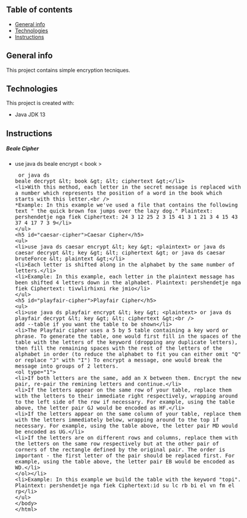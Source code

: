 ## Table of contents
* [General info](#general-info)
* [Technologies](#technologies)
* [Instructions](#instructions)


## General info
This project contains simple encryption tecniques.



## Technologies
 This project is created with:
* Java JDK 13


## Instructions
##### Beale Cipher

* use   java ds beale encrypt < book > <plaintext>    or   java ds beale decrypt < book > < ciphertext >
*  With this method, each letter in the secret message is replaced with a number which represents the position of a word in the book which starts with this letter.   
*Example:
       In this example we've used a file that contains the following text " the quick brown fox jumps over the lazy dog."
       Plaintext: pershendetje nga fiek
       Ciphertext: 24 3 12 25 2 3 15 41 3 1 21 3 4 15 43 37 4 17 7 3 9



                 
##### Caesar Cipher
* use    java ds caesar encrypt < key >  <plaintext>   or    java ds caesar decrypt < key > < ciphertext >   or   java ds caesar bruteForce < plaintext >
* Each letter is shifted along in the alphabet by the same number of letters.
* Example:
        In this example, each letter in the plaintext message has been shifted 4 letters down in the alphabet.
        Plaintext: pershendetje nga fiek
        Ciphertext: tivwlirhixni rke jmio
        
        
        
        
        
##### Playfair Cipher
* use   java  ds playfair encrypt < key > <plaintext>  or    java  ds playfair decrypt < key > < ciphertext >       
add --table if you want the table to be shown
* The Playfair cipher uses a 5 by 5 table containing a key word or phrase. To generate the table, one would first fill in the spaces of the table with the letters of the keyword (dropping any duplicate letters), then fill the remaining spaces with the rest of the letters of the alphabet in order (to reduce the alphabet to fit you can either omit "Q" or replace "J" with "I")
  To encrypt a message, one would break the message into groups of 2 letters.
     1. If both letters are the same, add an X between them. Encrypt the new pair, re-pair the remining letters and continue.
     2. If the letters appear on the same row of your table, replace them with the letters to their immediate right respectively, wrapping around to the left side of the row if necessary. For example, using the table above, the letter pair GJ would be encoded as HF.
     3. If the letters appear on the same column of your table, replace them with the letters immediately below, wrapping around to the top if necessary. For example, using the table above, the letter pair MD would be encoded as UG.
     4. If the letters are on different rows and columns, replace them with the letters on the same row respectively but at the other pair of corners of the rectangle defined by the original pair. The order is important - the first letter of the pair should be replaced first. For example, using the table above, the letter pair EB would be encoded as WD. 
* Example:
        In this example we build the table with the keyword "topi".
        Plaintext: pershendetje nga fiek
        Ciphertext:id su lc rb bi el vn fm el rp
